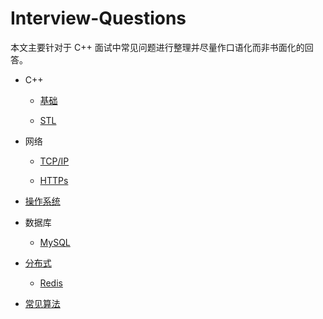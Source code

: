 # Interview-Questions

本文主要针对于 C++ 面试中常见问题进行整理并尽量作口语化而非书面化的回答。

- C++ 

    * [基础](cpp.md)
    
    * [STL](stl.md)

- 网络

    * [TCP/IP](tcpip.md)

    * [HTTPs](https.md)

- [操作系统](os.md)

- 数据库

    * [MySQL](mysql.md)

- [分布式](distributed.md)

    * [Redis](redis.md)

- [常见算法](algorithm.md)